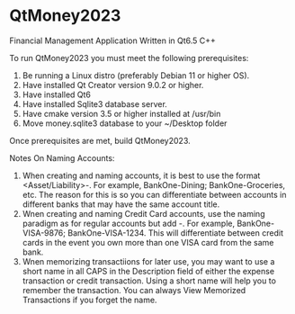 # QtMoney2023
Financial Management Application Written in Qt6.5 C++

To run QtMoney2023 you must meet the following prerequisites:
  1. Be running a Linux distro (preferably Debian 11 or higher OS).
  2. Have installed Qt Creator version 9.0.2 or higher.
  3. Have installed Qt6
  4. Have installed Sqlite3 database server.
  5. Have cmake version 3.5 or higher installed at /usr/bin
  6. Move money.sqlite3 database to your ~/Desktop folder

Once prerequisites are met, build QtMoney2023.

Notes On Naming Accounts:

  1. When creating and naming accounts, it is best to use the format <Asset/Liability>-<account title>.  For example, BankOne-Dining; BankOne-Groceries, etc.  The reason for this is so you can differentiate between accounts in different banks that may have the same account title.
  2. Wnen creating and naming Credit Card accounts, use the naming paradigm as for regular accounts but add -<last four digits of the card>.  For example, BankOne-VISA-9876; BankOne-VISA-1234. This will differentiate between credit cards in the event you own more than one VISA card from the same bank. 
  3. Wnen memorizing transactiions for later use, you may want to use a short name in all CAPS in the Description field of either the expense transaction or credit transaction. Using a short name will help you to remember the transaction. You can always View Memorized Transactions if you forget the name. 
